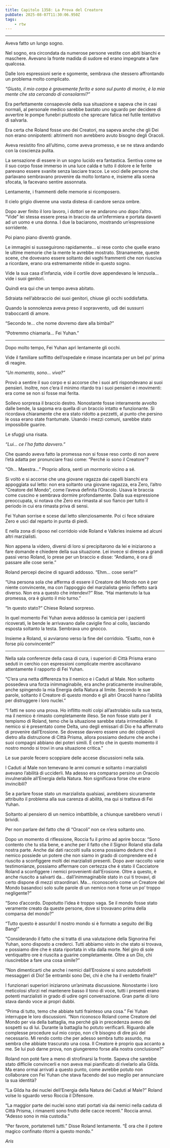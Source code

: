 ```yaml
---
title: Capitolo 1358: La Prova del Creatore
pubDate: 2025-08-07T11:30:06.950Z
tags:
    - rtw
---
```



***


Aveva fatto un lungo sogno.


Nel sogno, era circondata da numerose persone vestite con abiti bianchi e maschere. Avevano la fronte madida di sudore ed erano impegnate a fare qualcosa.


Dalle loro espressioni serie e sgomente, sembrava che stessero affrontando un problema molto complicato.


<em>“Giusto, il mio corpo è gravemente ferito e sono sul punto di morire, è la mia mente che sta cercando di consolarmi?”</em>


Era perfettamente consapevole della sua situazione e sapeva che in casi normali, al personale medico sarebbe bastato uno sguardo per decidere di avvertire le pompe funebri piuttosto che sprecare fatica nel futile tentativo di salvarla.


Era certa che Roland fosse uno dei Creatori, ma sapeva anche che gli Dei non erano onnipotenti: altrimenti non avrebbero avuto bisogno degli Oracoli.


Aveva resistito fino all’ultimo, come aveva promesso, e se ne stava andando con la coscienza pulita.


La sensazione di essere in un sogno lucido era fantastica. Sentiva come se il suo corpo fosse immerso in una luce calda e tutto il dolore e le ferite parevano essere svanite senza lasciare tracce. Le voci delle persone che parlavano sembravano provenire da molto lontano e, insieme alla scena sfocata, la facevano sentire assonnata.


Lentamente, i frammenti delle memorie si ricomposero.


Il cielo grigio divenne una vasta distesa di candore senza ombre.


Dopo aver finito il loro lavoro, i dottori se ne andarono uno dopo l’altro. “Vide” lei stessa essere presa in braccio da un’infermiera e portata davanti ad un uomo e una donna. I due la baciarono, mostrando un’espressione sorridente.


Poi piano piano diventò grande.


Le immagini si susseguirono rapidamente... si rese conto che quelle erano le ultime memorie che la mente le avrebbe mostrato. Stranamente, queste scene, che dovevano essere soltanto dei vaghi frammenti che non riusciva a ricordare, erano ora estremamente nitide in questo sogno.


Vide la sua casa d’infanzia, vide il cortile dove appendevano le lenzuola... vide i suoi genitori.


Quindi era qui che un tempo aveva abitato.


Sdraiata nell’abbraccio dei suoi genitori, chiuse gli occhi soddisfatta.


Quando la sonnolenza aveva preso il sopravvento, udì dei sussurri traboccanti di amore.


“Secondo te... che nome dovremo dare alla bimba?”


“Potremmo chiamarla... Fei Yuhan.”


***






Dopo molto tempo, Fei Yuhan aprì lentamente gli occhi.


Vide il familiare soffitto dell’ospedale e rimase incantata per un bel po’ prima di reagire.


<em>“Un momento, sono... viva?”</em>


Provò a sentire il suo corpo e si accorse che i suoi arti rispondevano ai suoi pensieri. Inoltre, non c’era il minimo ritardo tra i suoi pensieri e i movimenti: era come se non si fosse mai ferita.


Sollevo sorpresa il braccio destro. Nonostante fosse interamente avvolto dalle bende, la sagoma era quella di un braccio intatto e funzionante. Si ricordava chiaramente che era stato ridotto a pezzetti, al punto che persino le ossa erano state frantumate. Usando i mezzi comuni, sarebbe stato impossibile guarire.


Le sfuggì una risata.


<em>“Lui... ce l’ha fatta davvero.”</em>


Che quando aveva fatto la promessa non si fosse reso conto di non avere l’età adatta per pronunciare frasi come: “Perché io sono il Creatore”?


“Oh... Maestra...” Proprio allora, sentì un mormorio vicino a sé.


Si voltò e si accorse che una giovane ragazza dai capelli bianchi era appoggiata sul letto: non era soltanto una giovane ragazza, era Zero, l’altro “Creatore del Mondo”, come l’aveva definita l’Oracolo. Usava le braccia come cuscino e sembrava dormire profondamente. Dalla sua espressione preoccupata, si notava che Zero era rimasta al suo fianco per tutto il periodo in cui era rimasta priva di sensi.


Fei Yuhan sorrise e scese dal letto silenziosamente. Poi ci fece sdraiare Zero e uscì dal reparto in punta di piedi.


E nella zona di riposo nel corridoio vide Roland e Valkries insieme ad alcuni altri marzialisti.


Non appena la videro, diversi di loro si precipitarono da lei e iniziarono a fare domande e chiedere della sua situazione. Lei invece si diresse a grandi passi verso Roland, lo prese per un braccio e disse: “Andiamo, è ora di passare alle cose serie.”


Roland percepì decine di sguardi addosso. “Ehm... cose serie?”


“Una persona sola che afferma di essere il Creatore del Mondo non è per niente convincente, ma con l’appoggio del marzialista genio l’effetto sarà diverso. Non era a questo che intendevi?” Rise. “Hai mantenuto la tua promessa, ora è giunto il mio turno.”


“In questo stato?” Chiese Roland sorpreso.


In quel momento Fei Yuhan aveva addosso la camicia per i pazienti ricoverati, le bende le arrivavano dalle caviglie fino al collo, lasciando esposta soltanto la testa. Sembrava uno gnocco.


Insieme a Roland, si avviarono verso la fine del corridoio. “Esatto, non è forse più convincente?”


***






Nella sala conferenze della casa di cura, i superiori di Città Prisma erano seduti in cerchio con espressioni complicate mentre ascoltavano attentamente il rapporto di Fei Yuhan.


“C’era una netta differenza tra il nemico e i Caduti al Male. Non soltanto possedeva una forza inimmaginabile, era anche praticamente invulnerabile, anche spingendo la mia Energia della Natura al limite. Secondo le sue parole, soltanto il Creatore di questo mondo e gli altri Oracoli hanno l’abilità per distruggere i loro nuclei.”


“I fatti ne sono una prova. Ho inflitto molti colpi all’astrolabio sulla sua testa, ma il nemico è rimasto completamente illeso. Se non fosse stato per il tempismo di Roland, temo che la situazione sarebbe stata irrimediabile. Il nemico si è presentato come Delta, uno degli emissari di Dio e ha affermato di provenire dall’Erosione. Se dovesse davvero essere uno dei colpevoli dietro alla distruzione di Città Prisma, allora possiamo dedurre che anche i suoi compagni abbiano dei poteri simili. È certo che in questo momento il nostro mondo si trovi in una situazione critica.”


Le sue parole fecero scoppiare delle accese discussioni nella sala.


I Caduti al Male non temevano le armi comuni e soltanto i marzialisti avevano l’abilità di ucciderli. Ma adesso era comparso persino un Oracolo invulnerabile all’Energia della Natura. Non significava forse che erano invincibili?


Se a parlare fosse stato un marzialista qualsiasi, avrebbero sicuramente attribuito il problema alla sua carenza di abilità, ma qui si trattava di Fei Yuhan.


Soltanto al pensiero di un nemico imbattibile, a chiunque sarebbero venuti i brividi.


Per non parlare del fatto che di “Oracoli” non ce n’era soltanto uno.


Dopo un momento di riflessione, Roccia fu il primo ad aprire bocca: “Sono contento che tu stia bene, e anche per il fatto che il Signor Roland stia dalla nostra parte. Anche dai dati raccolti sulla scena possiamo dedurre che il nemico possiede un potere che non siamo in grado di comprendere ed è riuscito a sconfiggere molti dei marzialisti presenti. Dopo aver raccolto varie testimonianze, possiamo affermare con certezza che è stato il Cacciatore Roland a sconfiggere i nemici provenienti dall’Erosione. Oltre a questo, è anche riuscito a salvarti da... dall’inimmaginabile stato in cui ti trovavi, di certo dispone di mezzi straordinari. Ma... riconoscerlo come un Creatore del Mondo basandoci solo sulle parole di un nemico non è forse un po’ troppo negligente?”


“Sono d’accordo. Dopotutto l’idea è troppo vaga. Se il mondo fosse stato veramente creato da queste persone, dove si trovavano prima della comparsa del mondo?”


“Tutto questo è assurdo! Il nostro mondo si è formato a seguito del Big Bang!”


“Considerando il fatto che si tratta di una valutazione della Signorina Fei Yuhan, sono disposto a crederci. Tutti abbiamo visto in che stato si trovava, e possiamo dire che è stata riportata in vita dalla morte. Nel giro di sole ventiquattro ore è riuscita a guarire completamente. Oltre a un Dio, chi riuscirebbe a fare una cosa simile?”


“Non dimenticarti che anche i nemici dall’Erosione si sono autodefiniti messaggeri di Dio! Se entrambi sono Dei, chi è che ha il verdetto finale?”


I funzionari superiori iniziarono un’animata discussione. Nonostante i loro meticolosi sforzi nel mantenere basso il tono di voce, tutti i presenti erano potenti marzialisti in grado di udire ogni conversazione. Gran parte di loro stava dando voce ai propri dubbi.


“Prima di tutto, temo che abbiate tutti frainteso una cosa.” Fei Yuhan interruppe le loro discussioni. “Non riconosco Roland come Creatore del Mondo per via della battaglia, ma perché già in precedenza avevo dei sospetti su di lui. Durante la battaglia ho potuto verificarli. Riguardo alle complesse procedure sul mio corpo, non c’è bisogno di dire più del necessario. Mi rendo conto che per adesso sembra tutto assurdo, ma sembra che abbiate trascurato una cosa. Il Creatore è proprio qua accanto a me. Se lui può darne prova, non giungeremo forse alla nostra conclusione?”


Roland non poté fare a meno di strofinarsi la fronte. Sapeva che sarebbe stato difficile convincerli e non aveva mai pianificato di rivelarlo alla Gilda. Ma erano ormai arrivati a questo punto, come avrebbe potuto non collaborare con Fei Yuhan che stava facendo del suo meglio per annunciare la sua identità?


“La Gilda ha dei nuclei dell’Energia della Natura dei Caduti al Male?” Roland volse lo sguardo verso Roccia il Difensore.


“La maggior parte dei nuclei sono stati portati via dai nemici nella caduta di Città Prisma, i rimanenti sono frutto delle cacce recenti.” Roccia annuì. “Adesso sono in mia custodia.”


“Per favore, portatemeli tutti.” Disse Roland lentamente. “È ora che il potere magico confinato ritorni a questo mondo.”






<em>Aris</em>
                                


                                



